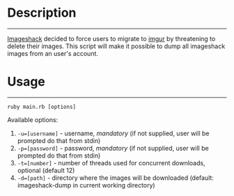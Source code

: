 # Description
- - -
[Imageshack](http://www.imageshack.us) decided to force users to migrate to [imgur](http://imgur.com) by threatening to delete their images. This script will make it possible to dump all imageshack images from an user's account.

# Usage
- - -
`ruby main.rb [options]`

Available options:
1. `-u=[username]` - username, *mandatory* (if not supplied, user will be prompted do that from stdin)
2. `-p=[password]` - password, *mandatory* (if not supplied, user will be prompted do that from stdin)
3. `-t=[number]` - number of threads used for concurrent downloads, optional (default 12)
4. `-d=[path]` - directory where the images will be downloaded (default: imageshack-dump in current working directory)

